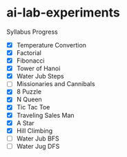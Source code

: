 # ai-lab-experiments

Syllabus Progress
- [x] Temperature Convertion
- [x] Factorial
- [x] Fibonacci
- [x] Tower of Hanoi
- [x] Water Jub Steps
- [ ] Missionaries and Cannibals   
- [x] 8 Puzzle
- [x] N Queen
- [x] Tic Tac Toe
- [x] Traveling Sales Man
- [x] A Star
- [x] Hill Climbing
- [ ] Water Jub BFS
- [ ] Water Jug DFS 

